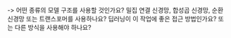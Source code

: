 -> 어떤 종류의 모델 구조를 사용할 것인가요? 밀집 연결 신경망, 합성곱 신경망, 순환 신경망 또는 트랜스포머를 사용하나요? 딥러닝이 이 작업에 좋은 접근 방법인가요? 또는 다른 방식을 사용해야 하나요?

